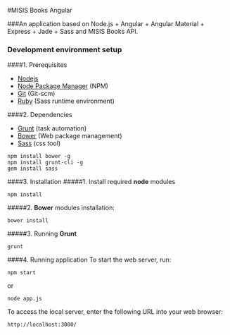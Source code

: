 #MISIS Books Angular

###An application based on Node.js + Angular + Angular Material + Express + Jade + Sass and MISIS Books API.

### Development environment setup
####1. Prerequisites

* [Nodejs](http://www.nodejs.org/)
* [Node Package Manager](https://npmjs.org/) (NPM)
* [Git](http://git-scm.com/) (Git-scm)
* [Ruby](http://www.ruby-lang.org/en/downloads/) (Sass runtime environment)

####2. Dependencies
* [Grunt](http://gruntjs.com/) (task automation)
* [Bower](http://bower.io/) (Web package management)
* [Sass](http://sass-lang.com/) (css tool)
```
npm install bower -g
npm install grunt-cli -g
gem install sass
```
####3. Installation
#####1. Install required **node** modules
```
npm install
```
#####2. **Bower** modules installation:
```
bower install
```
#####3. Running **Grunt**
```
grunt 
```
####4. Running application
To start the web server, run:
```
npm start
```
or
```
node app.js
```
To access the local server, enter the following URL into your web browser:
```
http://localhost:3000/
```